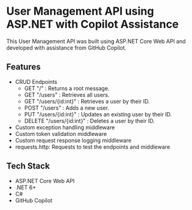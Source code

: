
# User Management API using ASP.NET with Copilot Assistance

This User Management API was built using ASP.NET Core Web API and developed with assistance from GitHub Copilot. 


## Features

- CRUD Endpoints
    - GET "/" : Returns a root message.
    - GET "/users" : Retrieves all users.
    - GET "/users/{id:int}" : Retrieves a user by their ID.
    - POST "/users" : Adds a new user.
    - PUT "/users/{id:int}" : Updates an existing user by their ID.
    - DELETE "/users/{id:int}" : Deletes a user by their ID.
- Custom exception handling middleware
- Custom token validation middleware
- Custom request response logging middleware
- requests.http: Requests to test the endpoints and middleware


## Tech Stack

- ASP.NET Core Web API
- .NET 6+
- C#
- GitHub Copilot

